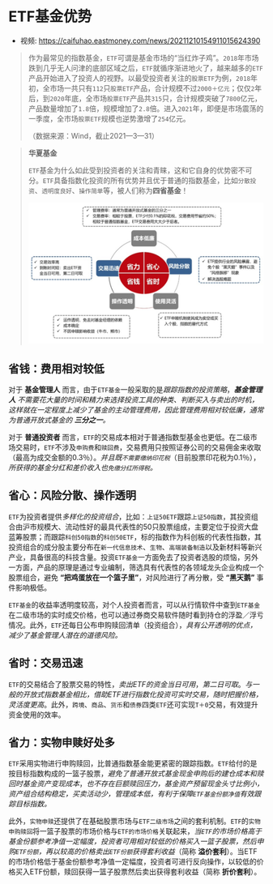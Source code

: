 # ETF基金优势

- 视频: <https://caifuhao.eastmoney.com/news/20211210154911015624390>

> 作为最常见的指数基金，`ETF`可谓是基金市场的“当红炸子鸡”。`2018`年市场跌到几乎无人问津的底部区域之后，`ETF`就循序渐进地火了，越来越多的`ETF`产品开始进入了投资人的视野。以最受投资者关注的`股票ETF`为例，`2018`年初，全市场一共只有`112`只`股票ETF`产品，合计规模不过`2000＋亿元`；仅仅`2`年后，到`2020`年底，全市场`股票ETF`产品共`315`只，合计规模突破了`7800`亿元，产品数量增加了`1.8`倍，规模增加了`2.8`倍。进入`2021`年，即便是市场震荡的一季度，全市场`股票ETF`规模也逆势激增了`254`亿元。
>
> （数据来源：Wind，截止2021—3—31）

> **华夏基金**
>
> `ETF`基金为什么如此受到投资者的关注和青睐，这和它自身的优势密不可分。`ETF`具备指数化投资的所有优势并且优于普通的指数基金，比如`分散投资`、`透明度良好`、`操作简单`等，被人们称为**四省基金**！
>
> ![ETF四省优势](./imgs/ETF01.png "ETF四省优势")

## 省钱：费用相对较低

对于 **基金管理人** 而言，由于`ETF基金`一般采取的是*跟踪指数的投资策略*，***基金管理人** 不需要花大量的时间和精力来选择投资工具的种类、判断买入与卖出的时机，这样就在一定程度上减少了基金的主动管理费用，因此管理费用相对较低廉，通常为普通开放式基金的 **三分之一**。*

对于 **普通投资者** 而言，`ETF`的交易成本相对于普通指数型基金也更低。在二级市场交易时，`ETF`不涉及`申购费`和`赎回费`，交易费用只按照证券公司的交易佣金来收取（最高为成交金额的0.3％）。*并且既`不需要缴纳印花税`*（目前股票印花税为0.1％），*所获得的基金分红和差价收入也`免缴分红所得税`。*

## 省心：风险分散、操作透明

`ETF`为投资者提供*多样化的投资组合*，比如：`上证50ETF`跟踪`上证50指数`，其投资组合由沪市规模大、流动性好的最具代表性的50只股票组成，主要定位于投资大盘蓝筹股票；而跟踪`科创50指数`的`科创50ETF`，标的指数作为科创板的代表性指数，其投资组合的成分股主要分布在`新一代信息技术`、`生物`、`高端装备制造`以及新材料等新兴产业，具备很高的科技含量。投资`ETF基金`一方面免去了投资者选股的烦恼，另外一方面，产品的原理是通过专业编制，筛选具有代表性的各领域龙头企业构成一个股票组合，避免 **“把鸡蛋放在一个篮子里”**，对风险进行了再分散，受 **“黑天鹅”** 事件影响极低。

`ETF基金`的收益率透明度较高，对个人投资者而言，可以从行情软件中查到`ETF基金`在二级市场的实时成交价格，也可以通过券商交易软件随时看到持仓的浮盈／浮亏情况。此外，`ETF`还每日公布申购赎回清单（投资组合），*具有公开透明的优点，减少了基金管理人潜在的道德风险。*

## 省时：交易迅速

`ETF`的交易结合了股票交易的特性，*卖出ETF的资金当日可用*，*第二日可取*。*与一般的开放式指数基金相比，借助ETF进行指数化投资可实时交易，随时把握价格，灵活度更高*。此外，`跨境`、`商品`、`货币`和`债券`四类`ETF`还可实现`T＋0`交易，有效提升资金使用的效率。

## 省力：实物申赎好处多

`ETF`采用实物进行申购赎回，比普通指数基金能更紧密的跟踪指数。`ETF`给付的是按目标指数构成的一篮子股票，*避免了普通开放式基金现金申购后的建仓成本和赎回时基金资产变现成本*，*也不存在巨额赎回压力，基金资产预留现金头寸比例小，资产组合结构稳定，买卖活动少，管理成本低，有利于保障`ETF基金份额净值`有效跟踪目标指数。*

此外，`实物申赎`还提供了在基础股票市场与`ETF二级市场`之间的套利机制。`ETF`的`实物申购赎回`将一篮子股票的市场价格与`ETF的市场价格`关联起来，*当`ETF`的市场价格高于基金份额参考净值一定幅度，投资者可用相对较低的价格买入一篮子股票，然后申购`ETF份额`，再以较高的价格卖出`ETF份额`获得套利收益*（简称 **溢价套利**）。当ETF的市场价格低于基金份额参考净值一定幅度，投资者可进行反向操作，以较低的价格买入ETF份额，赎回获得一篮子股票然后卖出获得套利收益（简称 **折价套利**）。
